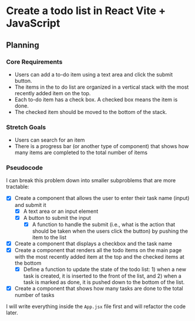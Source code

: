 # Create a todo list in React Vite + JavaScript

## Planning

### Core Requirements

- Users can add a to-do item using a text area and click the submit button.
- The items in the to do list are organized in a vertical stack with the most recently added item on the top.
- Each to-do item has a check box. A checked box means the item is done.
- The checked item should be moved to the bottom of the stack.

### Stretch Goals

- Users can search for an item
- There is a progress bar (or another type of component) that shows how many items are completed to the total number of items

### Pseudocode

I can break this problem down into smaller subproblems that are more tractable:

- [x] Create a component that allows the user to enter their task name (input) and submit it
  - [x] A text area or an input element
  - [x] A button to submit the input
    - [x] A function to handle the submit (i.e., what is the action that should be taken when the users click the button) by pushing the item to the list
- [x] Create a component that displays a checkbox and the task name
- [x] Create a component that renders all the todo items on the main page with the most recently added item at the top and the checked items at the bottom
  - [x] Define a function to update the state of the todo list: 1) when a new task is created, it is inserted to the front of the list, and 2) when a task is marked as done, it is pushed down to the bottom of the list.
- [x] Create a component that shows how many tasks are done to the total number of tasks

I will write everything inside the `App.jsx` file first and will refactor the code later.

